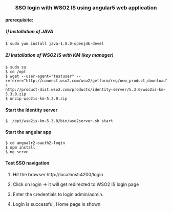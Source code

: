 ### <center> SSO login with WSO2 IS using angular5 web application <center>


#### prerequisite:

##### 1) Installation of JAVA

```
$ sudo yum install java-1.8.0-openjdk-devel
```


##### 2) Installation of WSO2 IS with KM (key manager)

```
$ sudo su
$ cd /opt
$ wget --user-agent="testuser" --referer="http://connect.wso2.com/wso2/getform/reg/new_product_download" \
http://product-dist.wso2.com/products/identity-server/5.3.0/wso2is-km-5.3.0.zip
$ unzip wso2is-km-5.3.0.zip
```


####  Start the Identity server

```
$  /opt/wso2is-km-5.3.0/bin/wso2server.sh start
```

####  Start the angular app

```
$ cd angualr2-oauth2-login
$ npm install
$ ng serve
```


####  Test SSO navigation

1) Hit the browser http://localhost:4200/login

2) Click on login -> it will get redirected to WSO2 IS login page

3) Enter the credentials to login admin/admin.

4) Login is successful, Home page is shown

